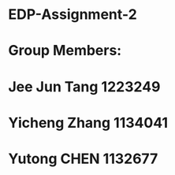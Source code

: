 # EDP-Assignment-2

# Group Members:
# Jee Jun Tang 1223249
# Yicheng Zhang 1134041
# Yutong CHEN 1132677
